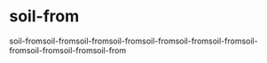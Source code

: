 # soil-from
soil-fromsoil-fromsoil-fromsoil-fromsoil-fromsoil-fromsoil-fromsoil-fromsoil-fromsoil-fromsoil-from
